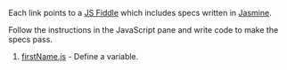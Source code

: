 Each link points to a [JS Fiddle](http://jsfiddle.net/) which includes specs written in [Jasmine](http://pivotal.github.com/jasmine/).

Follow the instructions in the JavaScript pane and write code to make the specs pass.

1. [firstName.js](http://jsfiddle.net/openspectrum/qEaUe/) - Define a variable.